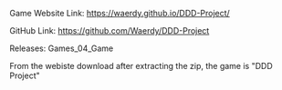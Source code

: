 Game Website Link: https://waerdy.github.io/DDD-Project/

GitHub Link: https://github.com/Waerdy/DDD-Project

Releases: Games_04_Game

From the webiste download after extracting the zip, the game is "DDD Project"
